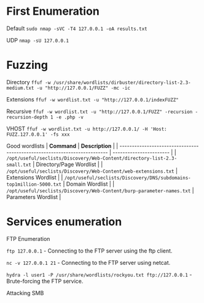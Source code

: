 # First Enumeration 
Default `sudo nmap -sVC -T4 127.0.0.1 -oA results.txt`

UDP `nmap -sU 127.0.0.1` 

# Fuzzing

Directory
`ffuf -w /usr/share/wordlists/dirbuster/directory-list-2.3-medium.txt -u "http://127.0.0.1/FUZZ" -mc -ic`

Extensions
`ffuf -w wordlist.txt -u "http://127.0.0.1/indexFUZZ"`

Recursive
`ffuf -w wordlist.txt -u "http://127.0.0.1/FUZZ" -recursion -recursion-depth 1 -e .php -v`

VHOST
`ffuf -w wordlist.txt -u http://127.0.0.1/ -H 'Host: FUZZ.127.0.0.1' -fs xxx`

Good wordlists
| **Command**                                                               | **Description**         |
| ------------------------------------------------------------------------- | ----------------------- |
| `/opt/useful/seclists/Discovery/Web-Content/directory-list-2.3-small.txt` | Directory/Page Wordlist |
| `/opt/useful/seclists/Discovery/Web-Content/web-extensions.txt`           | Extensions Wordlist     |
| `/opt/useful/seclists/Discovery/DNS/subdomains-top1million-5000.txt`      | Domain Wordlist         |
| `/opt/useful/seclists/Discovery/Web-Content/burp-parameter-names.txt`     | Parameters Wordlist     |

# Services enumeration

FTP Enumeration

`ftp 127.0.0.1` - Connecting to the FTP server using the ftp client.

`nc -v 127.0.0.1 21` - Connecting to the FTP server using netcat.

`hydra -l user1 -P /usr/share/wordlists/rockyou.txt ftp://127.0.0.1` - Brute-forcing the FTP service.

Attacking SMB 

